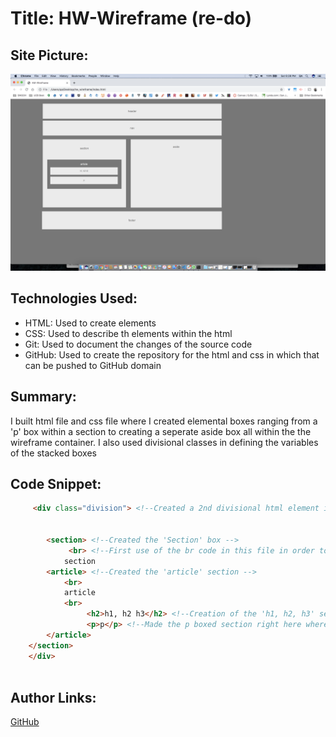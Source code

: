 # Title: HW-Wireframe (re-do)

## Site Picture:
![My Site](images/Screenshot.png)

## Technologies Used:
- HTML: Used to create elements 
- CSS: Used to describe th elements within the html
- Git: Used to document the changes of the source code
- GitHub: Used to create the repository for the html and css in which that can be pushed to GitHub domain

## Summary:
I built html file and css file where I created elemental boxes ranging from a 'p' box within a section to creating a seperate aside box all within the the wireframe container. I also used divisional classes in defining the variables of the stacked boxes

## Code Snippet:
```html
     <div class="division"> <!--Created a 2nd divisional html element in order to control the attribute settings specfically for the h2 and p box sections located within the 'section' boxed section-->
        
        
        <section> <!--Created the 'Section' box -->
             <br> <!--First use of the br code in this file in order to create that indentation for the header in this boxed section-->
            section
        <article> <!--Created the 'article' section -->
            <br>
            article
            <br>
                 <h2>h1, h2 h3</h2> <!--Creation of the 'h1, h2, h3' section in used the <h2></h2> header command-->
                 <p>p</p> <!--Made the p boxed section right here where p and h2 are within the 'section' box-->
        </article>
    </section>
    </div>
  
```


## Author Links:
[GitHub](https://github.com/duongsters)